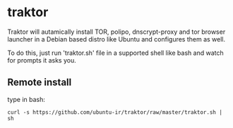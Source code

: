 # traktor
Traktor will autamically install TOR, polipo, dnscrypt-proxy and tor browser launcher in a Debian based distro like Ubuntu and configures them as well.

To do this, just run 'traktor.sh' file in a supported shell like bash and watch for prompts it asks you.

## Remote install
type in bash:

`curl -s https://github.com/ubuntu-ir/traktor/raw/master/traktor.sh | sh`
